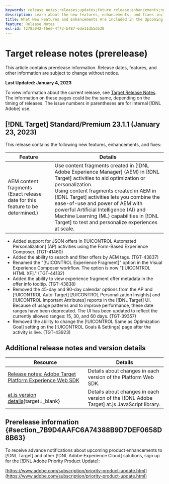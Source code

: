 ```yaml
---
keywords: release notes;releases;updates;future release;enhancements;new features;fixes;updates;prerelease
description: Learn about the new features, enhancements, and fixes included in the upcoming release of Adobe Target, including SDKs, APIs, and JavaScript libraries.
title: What New Features and Enhancements Are Included in the Upcoming Release?
feature: Release Notes
exl-id: f2783042-f6ee-4f73-b487-ede11d55d530
---
```

# Target release notes (prerelease)

This article contains prerelease information. Release dates, features, and other information are subject to change without notice. 

**Last Updated: January 4, 2023**

To view information about the current release, see [Target Release Notes](release-notes.md). The information on these pages could be the same, depending on the timing of releases. The issue numbers in parentheses are for internal [!DNL Adobe] use.

## [!DNL Target] Standard/Premium 23.1.1 (January 23, 2023)

This release contains the following new features, enhancements, and fixes:

|Feature|Details|
| --- | --- |
|AEM content fragments<br>(Exact release date for this feature to be determined.)|Use content fragments created in [!DNL Adobe Experience Manager] (AEM) in [!DNL Target] activities to aid optimization or personalization.<br>Using content fragments created in AEM in [!DNL Target] activities lets you combine the ease-of-use and power of AEM with powerful Artificial Intelligence (AI) and Machine Learning (ML) capabilities in [!DNL Target] to test and personalize experiences at scale.|

* Added support for JSON offers in [!UICONTROL Automated Personalization] (AP) activities using the Form-Based Experience Composer. (TGT-41460)
* Added the ability to search and filter offers by AEM tags. (TGT-43837)
* Renamed the "[!UICONTROL Experience Fragment]" option in the Visual Experience Composer workflow. The option is now "[!UICONTROL HTML XF]." (TGT-44132)
* Added the ability to view experience fragment offer metadata in the offer info tooltip. (TGT-43838)
* Removed the 45-day and 90-day calendar options from the AP and [!UICONTROL Auto-Target] [!UICONTROL Personalization Insights] and [!UICONTROL Important Attributes] reports in the [!DNL Target] UI. Because of usage patterns and to improve performance, these date ranges have been deprecated. The UI has been updated to reflect the currently allowed ranges: 15, 30, and 60 days. (TGT-39357)
* Removed the ability to change the [!UICONTROL Same as Optimization Goal] setting on the [!UICONTROL Goals & Settings] page after the activity is live. (TGT-43923)

## Additional release notes and version details

|Resource|Details|
|--- |--- |
|[Release notes: Adobe Target Platform Experience Web SDK](https://experienceleague.adobe.com/docs/experience-platform/edge/release-notes.html?lang=en)|Details about changes in each version of the Platform Web SDK.|
|[at.js version details](https://developer.adobe.com/target/implement/client-side/atjs/target-atjs-versions/){target=_blank}|Details about changes in each version of the [!DNL Adobe Target] at.js JavaScript library.|


## Prerelease information {#section_7B9D4AAFC6A74388B9D7DEF0658D8B63} 

To receive advance notifications about upcoming product enhancements to [!DNL Target] and other [!DNL Adobe Experience Cloud] solutions, sign up for the [!DNL Adobe Priority Product Update]:

[https://www.adobe.com/subscription/priority-product-update.html](https://www.adobe.com/subscription/priority-product-update.html)
